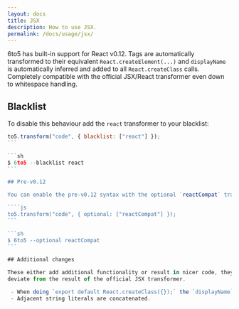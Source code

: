 ```yaml
---
layout: docs
title: JSX
description: How to use JSX.
permalink: /docs/usage/jsx/
---
```


<p class="lead">
  6to5 has built-in support for React v0.12. Tags are automatically transformed
  to their equivalent <code>React.createElement(...)</code> and
  <code>displayName</code> is automatically inferred and added to all
  <code>React.createClass</code> calls. Completely compatible with the official
  JSX/React transformer even down to whitespace handling.
</p>

## Blacklist

To disable this behaviour add the `react` transformer to your blacklist:

````js
to5.transform("code", { blacklist: ["react"] });
```

```sh
$ 6to5 --blacklist react
```

## Pre-v0.12

You can enable the pre-v0.12 syntax with the optional `reactCompat` transformer:

````js
to5.transform("code", { optional: ["reactCompat"] });
```

```sh
$ 6to5 --optional reactCompat
```

## Additional changes

These either add additional functionality or result in nicer code, they do not in any way
deviate from the result of the official JSX transformer.

 - When doing `export default React.createClass({});` the `displayName` is inferred from the current filename.
 - Adjacent string literals are concatenated.
